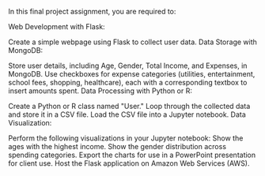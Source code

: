 In this final project assignment, you are required to:

Web Development with Flask:

Create a simple webpage using Flask to collect user data.
Data Storage with MongoDB:

Store user details, including Age, Gender, Total Income, and Expenses, in MongoDB.
Use checkboxes for expense categories (utilities, entertainment, school fees, shopping, healthcare), each with a corresponding textbox to insert amounts spent.
Data Processing with Python or R:

Create a Python or R class named "User."
Loop through the collected data and store it in a CSV file.
Load the CSV file into a Jupyter notebook.
Data Visualization:

Perform the following visualizations in your Jupyter notebook:
Show the ages with the highest income.
Show the gender distribution across spending categories.
Export the charts for use in a PowerPoint presentation for client use.
Host the Flask application on Amazon Web Services (AWS).
